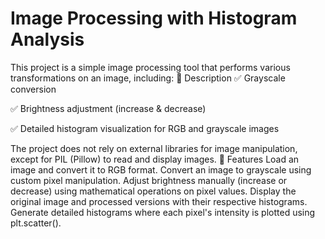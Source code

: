 # Image Processing with Histogram Analysis
This project is a simple image processing tool that performs various transformations on an image, including:
📖 Description 
✅ Grayscale conversion

✅ Brightness adjustment (increase & decrease)

✅ Detailed histogram visualization for RGB and grayscale images

The project does not rely on external libraries for image manipulation, except for PIL (Pillow) to read and display images.
🚀 Features 
Load an image and convert it to RGB format.
Convert an image to grayscale using custom pixel manipulation.
Adjust brightness manually (increase or decrease) using mathematical operations on pixel values.
Display the original image and processed versions with their respective histograms.
Generate detailed histograms where each pixel's intensity is plotted using plt.scatter().

